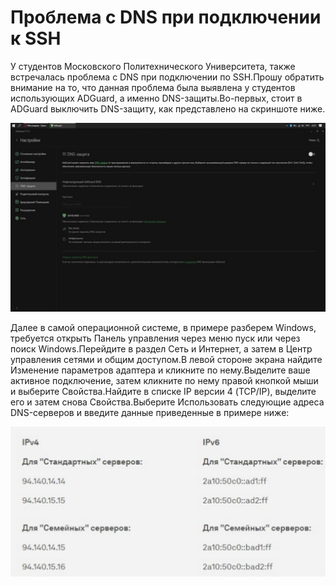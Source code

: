 # **Проблема с DNS при подключении к SSH**

У студентов Московского Политехнического Университета, также встречалась проблема с DNS при подключении по SSH.Прошу обратить внимание на то, что данная проблема была выявлена у студентов использующих ADGuard, а именно DNS-защиты.Во-первых, стоит в ADGuard выключить DNS-защиту, как представлено на скриншоте ниже.

![Рисунок 1](1.png)

Далее в самой операционной системе, в примере разберем Windows, требуется открыть Панель управления через меню пуск или через поиск Windows.Перейдите в раздел Сеть и Интернет, а затем в Центр управления сетями и общим доступом.В левой стороне экрана найдите Изменение параметров адаптера и кликните по нему.Выделите ваше активное подключение, затем кликните по нему правой кнопкой мыши и выберите Свойства.Найдите в списке IP версии 4 (TCP/IP), выделите его и затем снова Свойства.Выберите Использовать следующие адреса DNS-серверов и введите данные приведенные в примере ниже:

![Рисунок 2](2.png)